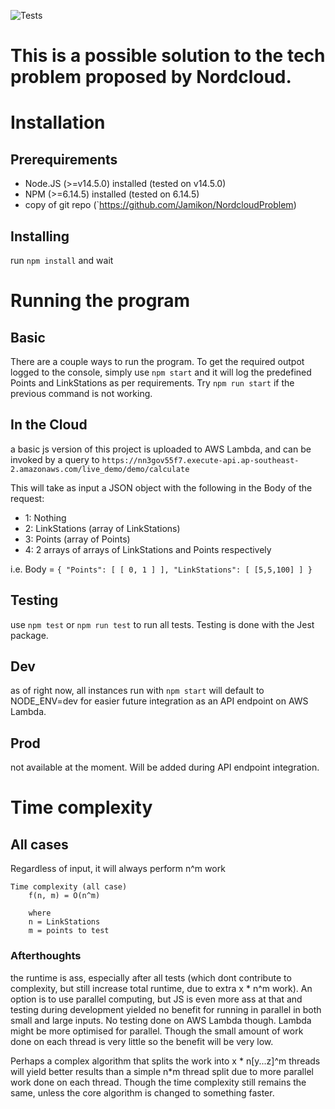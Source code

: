 ![Tests](https://github.com/Jamikon/NordcloudProblem/workflows/Node.js%20CI%20(test)/badge.svg)

# This is a possible solution to the tech problem proposed by Nordcloud.

# Installation

## Prerequirements
* Node.JS (>=v14.5.0) installed (tested on v14.5.0)
* NPM (>=6.14.5) installed (tested on 6.14.5)
* copy of git repo (`https://github.com/Jamikon/NordcloudProblem)

## Installing
run `npm install` and wait

# Running the program
## Basic
There are a couple ways to run the program.
To get the required outpot logged to the console, simply use `npm start` and it will log
the predefined Points and LinkStations as per requirements. Try `npm run start` if the previous 
command is not working.

## In the Cloud
a basic js version of this project is uploaded to AWS Lambda, and can be invoked by a query to `https://nn3gov55f7.execute-api.ap-southeast-2.amazonaws.com/live_demo/demo/calculate`

This will take as input a JSON object with the following in the Body of the request:
* 1: Nothing
* 2: LinkStations (array of LinkStations)
* 3: Points (array of Points)
* 4: 2 arrays of arrays of LinkStations and Points respectively

i.e. Body = 
`{
   "Points": [ [ 0, 1 ] ],
   "LinkStations": [ [5,5,100] ]
 }`


## Testing
use `npm test` or `npm run test` to run all tests. Testing is done with the Jest package.

## Dev
as of right now, all instances run with `npm start` will default to NODE_ENV=dev for easier future
integration as an API endpoint on AWS Lambda.

## Prod
not available at the moment. Will be added during API endpoint integration.

# Time complexity
## All cases
Regardless of input, it will always perform n^m work

    Time complexity (all case)
        f(n, m) = O(n^m)
        
        where 
        n = LinkStations
        m = points to test
        
### Afterthoughts
the runtime is ass, especially after all tests (which dont contribute to
complexity, but still increase total runtime, due to extra x * n^m work).
An option is to use parallel computing, but JS is even more ass at that 
and testing during development yielded no benefit for running in parallel in both small
and large inputs.
No testing done on AWS Lambda though. Lambda might be more optimised for parallel.
Though the small amount of work done on each thread is very little so the benefit
will be very low.

Perhaps a complex algorithm that splits the work into x * n[y...z]^m threads will yield
better results than a simple n*m thread split due to more parallel work done on each thread.
Though the time complexity still remains the same,
unless the core algorithm is changed to something faster.